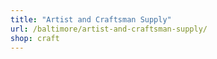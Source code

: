 ```yaml
---
title: "Artist and Craftsman Supply"
url: /baltimore/artist-and-craftsman-supply/
shop: craft
---
```


